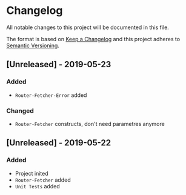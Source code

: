 # Changelog
All notable changes to this project will be documented in this file.

The format is based on [Keep a Changelog](http://keepachangelog.com/en/1.0.0/)
and this project adheres to [Semantic Versioning](http://semver.org/spec/v2.0.0.html).

## [Unreleased] - 2019-05-23
### Added
- `Router-Fetcher-Error` added
### Changed
- `Router-Fetcher` constructs, don't need parametres anymore

## [Unreleased] - 2019-05-22
### Added
- Project inited
- `Router-Fetcher` added
- `Unit Tests` added
